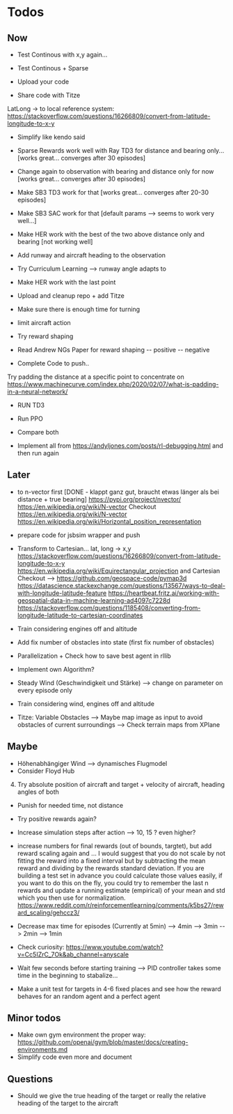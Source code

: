 # Todos
## Now

- Test Continous with x,y again...
- Test Continous + Sparse

- Upload your code
- Share code with Titze

LatLong -> to local reference system:
https://stackoverflow.com/questions/16266809/convert-from-latitude-longitude-to-x-y

- Simplify like kendo said


- Sparse Rewards work well with Ray TD3 for distance and bearing only... [works great... converges after 30 episodes]
- Change again to observation with bearing and distance only for now [works great... converges after 30 episodes]
- Make SB3 TD3 work for that [works great... converges after 20-30 episodes]
- Make SB3 SAC work for that [default params --> seems to work very well...]
- Make HER work with the best of the two above distance only and bearing [not working well]

- Add runway and aircraft heading to the observation
- Try Curriculum Learning --> runway angle adapts to 
- Make HER work with the last point
- Upload and cleanup repo + add Titze

- Make sure there is enough time for turning 
- limit aircraft action

- Try reward shaping
- Read Andrew NGs Paper for reward shaping
-- positive
-- negative

- Complete Code to push..

Try padding the distance at a specific point to concentrate on
https://www.machinecurve.com/index.php/2020/02/07/what-is-padding-in-a-neural-network/

- RUN TD3
- Run PPO
- Compare both

- Implement all from https://andyljones.com/posts/rl-debugging.html and then run again


## Later
- to n-vector first [DONE - klappt ganz gut, braucht etwas länger als bei distance + true bearing]
https://pypi.org/project/nvector/
https://en.wikipedia.org/wiki/N-vector
Checkout https://en.wikipedia.org/wiki/N-vector
https://en.wikipedia.org/wiki/Horizontal_position_representation

- prepare code for jsbsim wrapper and push

- Transform to Cartesian...
lat, long -> x,y https://stackoverflow.com/questions/16266809/convert-from-latitude-longitude-to-x-y
https://en.wikipedia.org/wiki/Equirectangular_projection
and Cartesian
Checkout --> https://github.com/geospace-code/pymap3d
https://datascience.stackexchange.com/questions/13567/ways-to-deal-with-longitude-latitude-feature
https://heartbeat.fritz.ai/working-with-geospatial-data-in-machine-learning-ad4097c7228d
https://stackoverflow.com/questions/1185408/converting-from-longitude-latitude-to-cartesian-coordinates


- Train considering engines off and altitude
- Add fix number of obstacles into state (first fix number of obstacles) 

- Parallelization + Check how to save best agent in rllib
- Implement own Algorithm?

- Steady Wind (Geschwindigkeit und Stärke) --> change on parameter on every episode only


- Train considering wind, engines off and altitude

- Titze: Variable Obstacles 
--> Maybe map image as input to avoid obstacles of current surroundings 
--> Check terrain maps from XPlane


## Maybe
- Höhenabhängiger Wind --> dynamisches Flugmodel
- Consider Floyd Hub
4) Try absolute position of aircraft and target + velocity of aircraft, heading angles of both

- Punish for needed time, not distance
- Try positive rewards again?
- Increase simulation steps after action --> 10, 15 ? even higher?

- increase numbers for final rewards (out of bounds, targtet), but add reward scaling again and ...
I would suggest that you do not scale by not fitting the reward into a fixed interval 
but by subtracting the mean reward and dividing by the rewards standard deviation. 
If you are building a test set in advance you could calculate those values easily, if you want to do this on the fly, 
you could try to remember the last n rewards and update a running estimate (empirical) of your mean and std which you then use for normalization.
https://www.reddit.com/r/reinforcementlearning/comments/k5bs27/reward_scaling/gehccz3/

- Decrease max time for episodes (Currently at 5min)
--> 4min
--> 3min
--> 2min
--> 1min

- Check curiosity: https://www.youtube.com/watch?v=Cc5IZrC_7Ok&ab_channel=anyscale
- Wait few seconds before starting training --> PID controller takes some time in the beginning to stabalize...

- Make a unit test for targets in 4-6 fixed places and see how the reward behaves for an random agent and a perfect agent 


## Minor todos
- Make own gym environment the proper way: https://github.com/openai/gym/blob/master/docs/creating-environments.md
- Simplify code even more and document

## Questions
- Should we give the true heading of the target or really the relative heading of the target to the aircraft